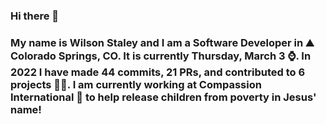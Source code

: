 ### Hi there 👋

### My name is Wilson Staley and I am a Software Developer in ⛰ Colorado Springs, CO.  It is currently Thursday, March 3 ⌚. In 2022 I have made 44 commits, 21 PRs, and contributed to 6 projects 👨‍💻. I am currently working at Compassion International 🏢 to help release children from poverty in Jesus' name!